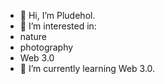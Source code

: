 - 👋 Hi, I’m Pludehol.
- 👀 I’m interested in:
- nature
- photography
- Web 3.0
- 🌱 I’m currently learning Web 3.0.


<!---
pludeholveyn/pludeholveyn is a ✨ special ✨ repository because its `README.md` (this file) appears on your GitHub profile.
You can click the Preview link to take a look at your changes.
--->
